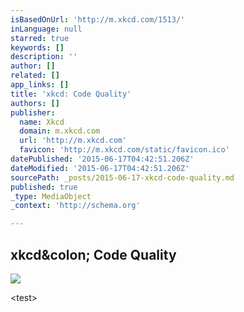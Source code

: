 ```yaml
---
isBasedOnUrl: 'http://m.xkcd.com/1513/'
inLanguage: null
starred: true
keywords: []
description: ''
author: []
related: []
app_links: []
title: 'xkcd: Code Quality'
authors: []
publisher:
  name: Xkcd
  domain: m.xkcd.com
  url: 'http://m.xkcd.com'
  favicon: 'http://m.xkcd.com/static/favicon.ico'
datePublished: '2015-06-17T04:42:51.206Z'
dateModified: '2015-06-17T04:42:51.206Z'
sourcePath: _posts/2015-06-17-xkcd-code-quality.md
published: true
_type: MediaObject
_context: 'http://schema.org'

---
```

<article style=""><h1>xkcd&amp;colon; Code Quality</h1><p></p><img src="http://imgs.xkcd.com/comics/code_quality.png" /></article>

<test\>